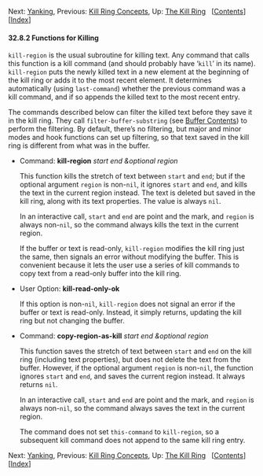 <!-- This is the GNU Emacs Lisp Reference Manual
corresponding to Emacs version 27.2.

Copyright (C) 1990-1996, 1998-2021 Free Software Foundation,
Inc.

Permission is granted to copy, distribute and/or modify this document
under the terms of the GNU Free Documentation License, Version 1.3 or
any later version published by the Free Software Foundation; with the
Invariant Sections being "GNU General Public License," with the
Front-Cover Texts being "A GNU Manual," and with the Back-Cover
Texts as in (a) below.  A copy of the license is included in the
section entitled "GNU Free Documentation License."

(a) The FSF's Back-Cover Text is: "You have the freedom to copy and
modify this GNU manual.  Buying copies from the FSF supports it in
developing GNU and promoting software freedom." -->

<!-- Created by GNU Texinfo 6.7, http://www.gnu.org/software/texinfo/ -->

Next: [Yanking](Yanking.html), Previous: [Kill Ring Concepts](Kill-Ring-Concepts.html), Up: [The Kill Ring](The-Kill-Ring.html)   \[[Contents](index.html#SEC_Contents "Table of contents")]\[[Index](Index.html "Index")]

#### 32.8.2 Functions for Killing

`kill-region` is the usual subroutine for killing text. Any command that calls this function is a kill command (and should probably have ‘`kill`’ in its name). `kill-region` puts the newly killed text in a new element at the beginning of the kill ring or adds it to the most recent element. It determines automatically (using `last-command`) whether the previous command was a kill command, and if so appends the killed text to the most recent entry.

The commands described below can filter the killed text before they save it in the kill ring. They call `filter-buffer-substring` (see [Buffer Contents](Buffer-Contents.html)) to perform the filtering. By default, there’s no filtering, but major and minor modes and hook functions can set up filtering, so that text saved in the kill ring is different from what was in the buffer.

*   Command: **kill-region** *start end \&optional region*

    This function kills the stretch of text between `start` and `end`; but if the optional argument `region` is non-`nil`, it ignores `start` and `end`, and kills the text in the current region instead. The text is deleted but saved in the kill ring, along with its text properties. The value is always `nil`.

    In an interactive call, `start` and `end` are point and the mark, and `region` is always non-`nil`, so the command always kills the text in the current region.

    If the buffer or text is read-only, `kill-region` modifies the kill ring just the same, then signals an error without modifying the buffer. This is convenient because it lets the user use a series of kill commands to copy text from a read-only buffer into the kill ring.

<!---->

*   User Option: **kill-read-only-ok**

    If this option is non-`nil`, `kill-region` does not signal an error if the buffer or text is read-only. Instead, it simply returns, updating the kill ring but not changing the buffer.

<!---->

*   Command: **copy-region-as-kill** *start end \&optional region*

    This function saves the stretch of text between `start` and `end` on the kill ring (including text properties), but does not delete the text from the buffer. However, if the optional argument `region` is non-`nil`, the function ignores `start` and `end`, and saves the current region instead. It always returns `nil`.

    In an interactive call, `start` and `end` are point and the mark, and `region` is always non-`nil`, so the command always saves the text in the current region.

    The command does not set `this-command` to `kill-region`, so a subsequent kill command does not append to the same kill ring entry.

Next: [Yanking](Yanking.html), Previous: [Kill Ring Concepts](Kill-Ring-Concepts.html), Up: [The Kill Ring](The-Kill-Ring.html)   \[[Contents](index.html#SEC_Contents "Table of contents")]\[[Index](Index.html "Index")]
